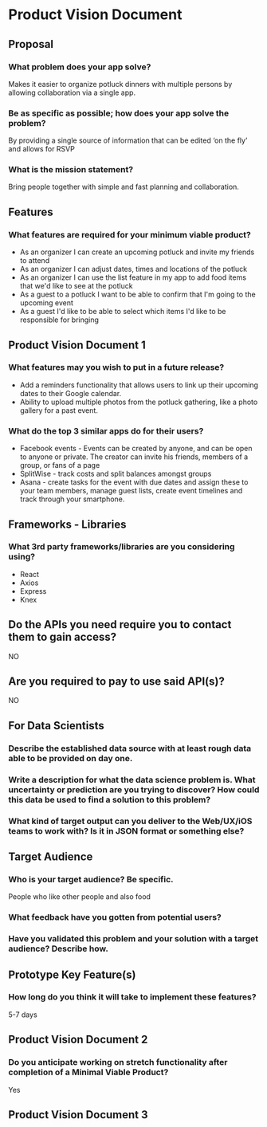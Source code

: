 # Product Vision Document 
## Proposal 
### What problem does your app solve? 
Makes it easier to organize potluck dinners with multiple persons by allowing collaboration via a single app.
### Be as specific as possible; how does your app solve the problem?
By providing a single source of information that can be edited ‘on the fly’ and allows for RSVP
### What is the mission statement?
Bring people together with simple and fast planning and collaboration.
## Features 
### What features are required for your minimum viable product?
- As an organizer I can create an upcoming potluck and invite my friends to attend
- As an organizer I can adjust dates, times and locations of the potluck
- As an organizer I can use the list feature in my app to add food items that we'd like to see at the potluck
- As a guest to a potluck I want to be able to confirm that I'm going to the upcoming event
- As a guest I'd like to be able to select which items I'd like to be responsible for bringing
## Product Vision Document 1 
### What features may you wish to put in a future release? 
- Add a reminders functionality that allows users to link up their upcoming dates to their Google calendar.
- Ability to upload multiple photos from the potluck gathering, like a photo gallery for a past event.
### What do the top 3 similar apps do for their users? 
- Facebook events - Events can be created by anyone, and can be open to anyone or private. The creator can invite his friends, members of a group, or fans of a page
- SplitWise - track costs and split balances amongst groups
- Asana - create tasks for the event with due dates and assign these to your team members, manage guest lists, create event timelines and track through your smartphone.
## Frameworks - Libraries 
### What 3rd party frameworks/libraries are you considering using? 
- React
- Axios
- Express
- Knex


## Do the APIs you need require you to contact them to gain access?
NO
## Are you required to pay to use said API(s)?
NO
## For Data Scientists 
### Describe the established data source with at least rough data able to be provided on day one. 
### Write a description for what the data science problem is. What uncertainty or prediction are you trying to discover? How could this data be used to find a solution to this problem? 
### What kind of target output can you deliver to the Web/UX/iOS teams to work with? Is it in JSON format or something else? 
## Target Audience 
### Who is your target audience? Be specific. 
People who like other people and also food
### What feedback have you gotten from potential users? 
### Have you validated this problem and your solution with a target audience? Describe how. 
## Prototype Key Feature(s) 
### How long do you think it will take to implement these features? 
5-7 days
## Product Vision Document 2 
### Do you anticipate working on stretch functionality after completion of a Minimal Viable Product?
Yes
## Product Vision Document 3 
